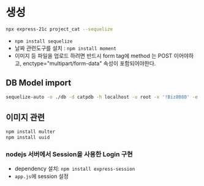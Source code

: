 # 생성

```bash
npx express-21c project_cat --sequelize
```

- `npm install sequelize`
- 날짜 관련도구를 설치 : `npm install moment`
- 이미지 등 파일을 업로드 하려면 반드시 form tag에 method 는 POST 이어야하고, enctype="multipart/form-data" 속성이 포함되어야한다.

## DB Model import

```bash
sequelize-auto -o ./db -d catpdb -h localhost -u root -x '!Biz8080' -e mysql -l esm

```

## 이미지 관련

```bash
npm install multer
npm install uuid
```

### nodejs 서버에서 Session을 사용한 Login 구현

- dependency 설치: `npm install express-session`
- `app.js`에 session 설정
